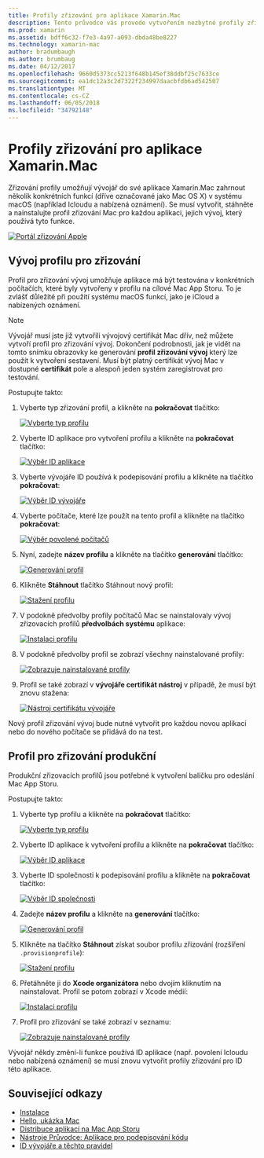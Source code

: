 ```yaml
---
title: Profily zřizování pro aplikace Xamarin.Mac
description: Tento průvodce vás provede vytvořením nezbytné profily zřizování, který bude vyžadovat, aby publikování Xamarin.Mac aplikace.
ms.prod: xamarin
ms.assetid: bdff6c32-f7e3-4a97-a093-dbda48be8227
ms.technology: xamarin-mac
author: bradumbaugh
ms.author: brumbaug
ms.date: 04/12/2017
ms.openlocfilehash: 9660d5373cc5213f648b145ef38ddbf25c7633ce
ms.sourcegitcommit: ea1dc12a3c2d7322f234997daacbfdb6ad542507
ms.translationtype: MT
ms.contentlocale: cs-CZ
ms.lasthandoff: 06/05/2018
ms.locfileid: "34792148"
---
```

# <a name="provisioning-profiles-for-xamarinmac-apps"></a>Profily zřizování pro aplikace Xamarin.Mac

Zřizování profily umožňují vývojář do své aplikace Xamarin.Mac zahrnout několik konkrétních funkcí (dříve označované jako Mac OS X) v systému macOS (například Icloudu a nabízená oznámení). Se musí vytvořit, stáhněte a nainstalujte profil zřizování Mac pro každou aplikaci, jejich vývoj, který používá tyto funkce.

[![](profiles-images/certif13.png "Portál zřizování Apple")](profiles-images/certif13.png#lightbox)

<a name="Development_Provisioning_Profile" />

## <a name="development-provisioning-profile"></a>Vývoj profilu pro zřizování

Profil pro zřizování vývoj umožňuje aplikace má být testována v konkrétních počítačích, které byly vytvořeny v profilu na cílové Mac App Storu. To je zvlášť důležité při použití systému macOS funkcí, jako je iCloud a nabízených oznámení.

> [!NOTE]
> Vývojář musí jste již vytvořili vývojový certifikát Mac dřív, než můžete vytvoří profil pro zřizování vývoj. Dokončení podrobnosti, jak je vidět na tomto snímku obrazovky ke generování **profil zřizování vývoj** který lze použít k vytvoření sestavení. Musí být platný certifikát vývoj Mac v dostupné **certifikát** pole a alespoň jeden systém zaregistrovat pro testování.

Postupujte takto:

1. Vyberte typ zřizování profil, a klikněte na **pokračovat** tlačítko: 

     [![](profiles-images/certif14.png "Vyberte typ profilu")](profiles-images/certif14.png#lightbox)
2. Vyberte ID aplikace pro vytvoření profilu a klikněte na **pokračovat** tlačítko: 

     [![](profiles-images/certif15.png "Výběr ID aplikace")](profiles-images/certif15.png#lightbox)
3. Vyberte vývojáře ID používá k podepisování profilu a klikněte na tlačítko **pokračovat**: 

     [![](profiles-images/certif16.png "Výběr ID vývojáře")](profiles-images/certif16.png#lightbox)
4. Vyberte počítače, které lze použít na tento profil a klikněte na tlačítko **pokračovat**: 

     [![](profiles-images/certif17.png "Výběr povolené počítačů")](profiles-images/certif17.png#lightbox)
5. Nyní, zadejte **název profilu** a klikněte na tlačítko **generování** tlačítko: 

     [![](profiles-images/certif18.png "Generování profil")](profiles-images/certif18.png#lightbox)
6. Klikněte **Stáhnout** tlačítko Stáhnout nový profil: 

     [![](profiles-images/certif19.png "Stažení profilu")](profiles-images/certif19.png#lightbox)
7. V podokně předvolby profily počítačů Mac se nainstalovaly vývoj zřizovacích profilů **předvolbách systému** aplikace: 

     [![](profiles-images/certif20.png "Instalaci profilu")](profiles-images/certif20.png#lightbox)
8. V podokně předvolby profil se zobrazí všechny nainstalované profily: 

     [![](profiles-images/image47.png "Zobrazuje nainstalované profily")](profiles-images/image47.png#lightbox)
9. Profil se také zobrazí v **vývojáře certifikát nástroj** v případě, že musí být znovu stažena: 

     [![](profiles-images/image48.png "Nástroj certifikátu vývojáře")](profiles-images/image48.png#lightbox)

Nový profil zřizování vývoj bude nutné vytvořit pro každou novou aplikaci nebo do nového počítače se přidává do na test.

<a name="Production_Provisioning_Profile" />

## <a name="production-provisioning-profile"></a>Profil pro zřizování produkční

Produkční zřizovacích profilů jsou potřebné k vytvoření balíčku pro odeslání Mac App Storu.

Postupujte takto:

1. Vyberte typ profilu a klikněte na **pokračovat** tlačítko: 

    [![](profiles-images/certif21.png "Vyberte typ profilu")](profiles-images/certif21.png#lightbox)
2. Vyberte ID aplikace k vytvoření profilu a klikněte na **pokračovat** tlačítko: 

    [![](profiles-images/certif15.png "Výběr ID aplikace")](profiles-images/certif15.png#lightbox)
3. Vyberte ID společnosti k podepisování profilu a klikněte na **pokračovat** tlačítko: 

    [![](profiles-images/certif23.png "Výběr ID společnosti")](profiles-images/certif23.png#lightbox)
4. Zadejte **název profilu** a klikněte na **generování** tlačítko: 

    [![](profiles-images/certif24.png "Generování profil")](profiles-images/certif24.png#lightbox)
5. Klikněte na tlačítko **Stáhnout** získat soubor profilu zřizování (rozšíření `.provisionprofile`): 

    [![](profiles-images/certif25.png "Stažení profilu")](profiles-images/certif25.png#lightbox)
6. Přetáhněte ji do **Xcode organizátora** nebo dvojím kliknutím na nainstalovat. Profil se potom zobrazí v Xcode médií: 

    [![](profiles-images/image51.png "Instalaci profilu")](profiles-images/image51.png#lightbox)
7. Profil pro zřizování se také zobrazí v seznamu: 

    [![](profiles-images/certif26.png "Zobrazuje nainstalované profily")](profiles-images/certif26.png#lightbox)


Vývojář někdy změní-li funkce používá ID aplikace (např. povolení Icloudu nebo nabízená oznámení) se musí znovu vytvořit profily zřizování pro ID této aplikace.

## <a name="related-links"></a>Související odkazy

- [Instalace](~//mac/get-started/installation.md)
- [Hello, ukázka Mac](~//mac/get-started/hello-mac.md)
- [Distribuce aplikací na Mac App Storu](https://developer.apple.com/devcenter/mac/checklist/)
- [Nástroje Průvodce: Aplikace pro podepisování kódu](https://developer.apple.com/library/mac/#documentation/ToolsLanguages/Conceptual/OSXWorkflowGuide/CodeSigning/CodeSigning.html)
- [ID vývojáře a těchto pravidel](https://developer.apple.com/resources/developer-id/)
